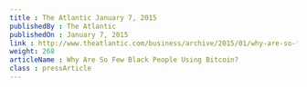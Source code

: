 ```yaml
---
title : The Atlantic January 7, 2015
publishedBy : The Atlantic
publishedOn : January 7, 2015
link : http://www.theatlantic.com/business/archive/2015/01/why-are-so-few-black-people-using-bitcoin/384268/
weight: 268
articleName : Why Are So Few Black People Using Bitcoin?
class : pressArticle
---
```

